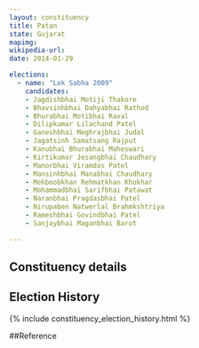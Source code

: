 ```yaml
---
layout: constituency
title: Patan
state: Gujarat
mapimg: 
wikipedia-url: 
date: 2014-01-29

elections: 
  - name: "Lok Sabha 2009"
    candidates: 
    - Jagdishbhai Motiji Thakore 
    - Bhavsinhbhai Dahyabhai Rathod 
    - Bhurabhai Motibhai Raval 
    - Dilipkumar Lilachand Patel 
    - Ganeshbhai Meghrajbhai Judal 
    - Jagatsinh Samatsang Rajput 
    - Kanubhai Bhurabhai Maheswari 
    - Kirtikumar Jesangbhai Chaudhary 
    - Manorbhai Viramdas Patel 
    - Mansinhbhai Manabhai Chaudhary 
    - Mehboobkhan Rehmatkhan Khokhar 
    - Mohammadbhai Sarifbhai Patawat 
    - Naranbhai Pragdasbhai Patel 
    - Nirupaben Natwerlal Brahmkshtriya 
    - Rameshbhai Govindbhai Patel 
    - Sanjaybhai Maganbhai Barot 

---
```

## Constituency details


## Election History
{% include constituency_election_history.html %}

##Reference
